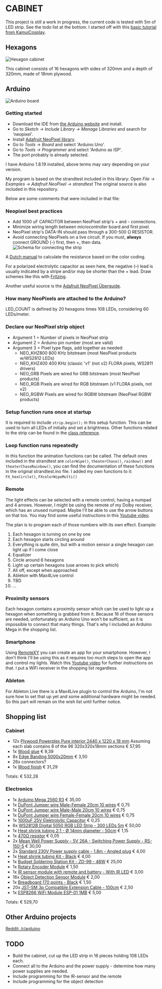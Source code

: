 # CABINET

This project is still a work in progress, the current code is tested with 5m of LED strip. See the todo list at the bottom. I started off with this [basic tutorial from KamuiCosplay](https://www.youtube.com/watch?v=EvRxQbhDxCo).

## Hexagons

![Hexagon cabinet](assets/cabinet.gif)

This cabinet consists of 16 hexagons with sides of 320mm and a depth of 320mm, made of 18mm plywood.


## Arduino

![Arduino board](assets/arduino.png)

### Getting started
* Download the IDE from [the Arduino website](https://arduino.cc) and install.
* Go to *Sketch -> Include Library -> Manage Libraries* and search for 'neopixel'.
* Install [Adafruit NeoPixel library](https://github.com/adafruit/Adafruit_NeoPixel).
* Go to *Tools -> Board* and select 'Arduino Uno'.
* Go to *Tools -> Programmer* and select 'Arduino as ISP'.
* The port probably is already selected.

I have Arduino 1.8.19 installed, above terms may vary depending on your version.

My program is based on the strandtest included in this library: Open *File -> Examples -> Adafruit NeoPixel -> strandtest*
The original source is also included in this repository.

Below are some comments that were included in that file:

### Neopixel best practices
* Add 1000 uF CAPACITOR between NeoPixel strip's + and - connections.
* Minimize wiring length between microcontroller board and first pixel.
* NeoPixel strip's DATA-IN should pass through a 300-500 Ω RESISTOR.
* Avoid connecting NeoPixels on a live circuit. If you must, **always** connect GROUND (-) first, then +, then data.
![Schema for connecting the strip](assets/connect_strip.png)

A [Dutch manual](https://www.esdsite.nl/elektronica/kleurcode.html) to calculate the resistance based on the color coding.

For a polarized electrolytic capacitor as seen here, the negative (–) lead is usually indicated by a stripe and/or may be shorter than the + lead.
Draw schemes like this with [Fritzing](https://fritzing.org/download/).

Another useful source is the [Adafruit NeoPixel Überguide](https://learn.adafruit.com/adafruit-neopixel-uberguide).

### How many NeoPixels are attached to the Arduino?
LED_COUNT is defined by 20 hexagons times 108 LEDs, considering 60 LEDs/meter.

### Declare our NeoPixel strip object
* Argument 1 = Number of pixels in NeoPixel strip
* Argument 2 = Arduino pin number (most are valid)
* Argument 3 = Pixel type flags, add together as needed:
  * NEO_KHZ800  800 KHz bitstream (most NeoPixel products w/WS2812 LEDs)
  * NEO_KHZ400  400 KHz (classic 'v1' (not v2) FLORA pixels, WS2811 drivers)
  * NEO_GRB     Pixels are wired for GRB bitstream (most NeoPixel products)
  * NEO_RGB     Pixels are wired for RGB bitstream (v1 FLORA pixels, not v2)
  * NEO_RGBW    Pixels are wired for RGBW bitstream (NeoPixel RGBW products)

### Setup function runs once at startup
It is required to include `strip.begin();` in this setup function. This can be used to turn all LEDs of initially and set a brightness. Other functions related to the strip can be found in the [class reference](https://adafruit.github.io/Adafruit_NeoPixel/html/class_adafruit___neo_pixel.html).

### Loop function runs repeatedly
In this function the animation functions can be called. The default ones included in the strandtest are `colorWipe()`, `theaterChase()`, `rainbow()` and `theaterChaseRainbow()`, you can find the documentation of these functions in the original strandtest.ino file. I added my own functions to it: `FX_hexCircle()`, `FXcolorWipeMulti()`

### Remote
The light effects can be selected with a remote control, having a numpad and 4 arrows. However, I might be using the remote of my Dolby receiver, which has an unused numpad. Maybe I'll be able to use the arrow buttons on that too. You may find some useful instructions in this [Youtube video](https://www.youtube.com/watch?v=kZ1HZ6775Mg).

The plan is to program each of those numbers with its own effect. 
Example:
1. Each hexagon is turning on one by one
2. Each hexagon starts circling around
3. Everything is quite dim, but with a motion sensor a single hexagon can light up if I come close
4. Equalizer
5. Circle around 6 hexagons
6. Light up certain hexagons (use arrows to pick which)
7. All off, except when approached
8. Ableton with Max4Live control
9. TBD
10. ...

### Proximity sensors
Each hexagon contains a proximity sensor which can be used to light up a hexagon when something is grabbed from it. Because 16 of those sensors are needed, unfortunately an Arduino Uno won't be sufficient, as it is impossible to connect that many things. That's why I included an Arduino Mega in the shopping list.

### Smartphone
Using [RemoteXY](https://remotexy.com) you can create an app for your smartphone. However, I don't think I'll be using this as it requires too much steps to open the app and control my lights. Watch this [Youtube video](https://www.youtube.com/watch?v=2cjufbgOBYo) for further instructions on that. I put a WiFi receiver in the shopping list regardless.

### Ableton
For Ableton Live there is a Max4Live plugin to control the Arduino, I'm not sure how to set that up yet and some additional hardware might be needed. So this part will remain on the wish list until further notice.

## Shopping list

### Cabinet
* 12x [Plywood Powerplex Pure interior 2440 x 1220 x 18 mm](https://www.hornbach.nl/shop/Multiplexplaat-Powerplex-Pure-interieur-2440-x-1220-x-18-mm/8492345/artikel.html) Assuming each slab contains 8 of the 96 320x320x18mm sections € 57,95
* 1x [Wood glue](https://www.hornbach.nl/shop/BISON-Houtlijm-750-gr/4138994/artikel.html) € 9,39
* 8x [Edge Banding 5000x20mm](https://www.hornbach.nl/shop/MACLEAN-Kantenband-naturel-eiken-20-x-5000-mm-voorgelijmd/7879774/artikel.html) € 3,50
* 26x connectors?
* 1x [Wood finish](https://www.hornbach.nl/shop/GILDE-MEESTERS-Acryl-PU-lak-zijdeglans-blank-1-l/6240064/artikel.html) € 31,29

Totals: € 532,28

### Electronics
* 1x [Arduino Mega 2560 R3](https://www.tinytronics.nl/shop/en/development-boards/microcontroller-boards/arduino-compatible/arduino-mega-2560-r3) € 35,00
* 1x [DuPont Jumper wire Male-Female 20cm 10 wires](https://www.tinytronics.nl/shop/en/cables-and-connectors/cables-and-adapters/prototyping-wires/dupont-compatible-and-jumper/dupont-jumper-wire-male-female-20cm-10-wires) € 0,75
* 1x [DuPont Jumper wire Male-Male 20cm 10 wires](https://www.tinytronics.nl/shop/en/cables-and-connectors/cables-and-adapters/prototyping-wires/dupont-compatible-and-jumper/dupont-jumper-wire-male-male-20cm-10-wires) € 0,75
* 1x [DuPont Jumper wire Female-Female 20cm 10 wires](https://www.tinytronics.nl/shop/en/cables-and-connectors/cables-and-adapters/prototyping-wires/dupont-compatible-and-jumper/dupont-jumper-wire-female-female-20cm-10-wires) € 0,75
* 1x [1000uF 25V Elektrolytic Capacitor](https://www.tinytronics.nl/shop/nl/componenten/condensatoren/1000uf-16v-elektrolytische-condensator) € 0,25
* 6x [WS2812B Digital 5050 RGB LED Strip - 300 LEDs 5m](https://www.tinytronics.nl/shop/nl/verlichting/led-strips/led-strips/ws2812b-digitale-5050-rgb-led-strip-300-leds-5m) € 50,00
* 1x [Heat shrink tubing 2:1 - Ø 14mm diameter - 50cm](https://www.tinytronics.nl/shop/nl/gereedschap-en-montage/installatie-en-montagemateriaal/krimpkousen/krimpkous-2:1-%C3%B8-14mm-diameter-50cm) € 1,15
* 1x [470Ω resistor](https://www.tinytronics.nl/shop/nl/componenten/weerstanden/weerstanden/470%CF%89-weerstand) € 0,05
* 2x [Mean Well Power Supply - 5V 26A - Switching Power Supply - RS-150-5](https://www.tinytronics.nl/shop/nl/power/voedingen/5v/mean-well-voeding-5v-26a-switching-power-supply-rs-150-5) € 30,00
* 2x [Standard 230V Power supply cable - 1.8m - Angled plug](https://www.tinytronics.nl/shop/nl/kabels-en-connectoren/kabels-en-adapters/netspanning/voedingskabels/standaard-230v-voedingskabel-1.8m-haakse-stekker) € 4,00
* 1x [Heat shrink tubing Kit - Black](https://www.tinytronics.nl/shop/nl/gereedschap-en-montage/installatie-en-montagemateriaal/krimpkousen/krimpkous-kit-zwart) € 4,00
* 1x [Budget Soldering Station Kit - ZD-99 - 48W](https://www.tinytronics.nl/shop/nl/gereedschap-en-montage/solderen/soldeerbouten-en-stations/budget-soldeerstation-kit-zd-99-48w) € 25,00
* 1x [Rotary Encoder Module](https://www.tinytronics.nl/shop/nl/schakelaars/manuele-schakelaars/rotary-encoders/rotary-encoder-module) € 1,50
* 1x [IR sensor module with remote and battery - With IR LED](https://www.tinytronics.nl/shop/nl/communicatie-en-signalen/draadloos/infrarood/ir-sensor-module-met-afstandsbediening-en-batterij-met-ir-led) € 3,00
* 16x [Object Detection Sensor Module](https://www.tinytronics.nl/shop/nl/sensoren/optisch/infrarood/object-detectie-sensor-module) € 2,00
* 1x [Breadboard 170 points - Black](https://www.tinytronics.nl/shop/en/tools-and-mounting/prototyping-supplies/breadboards/breadboard-170-points-black) € 1,50
* 20x [JST-SM 3p Compatible Extension Cable - 100cm](https://www.tinytronics.nl/shop/en/lighting/led-strips/accessories/jst-sm-3p-compatible-extension-cable-100cm) € 2,50
* 1x [ESP8266 WiFi Module ESP-01 1MB](https://www.tinytronics.nl/shop/en/communication-and-signals/wireless/wi-fi/modules/esp8266-wifi-module-esp-01-1mb) € 5,00

Totals: € 529,70


## Other Arduino projects

[Reddit: /r/arduino](https://www.reddit.com/r/arduino/)


## TODO

* Build the cabinet, cut up the LED strip in 16 pieces holding 108 LEDs each.
* Connect all to the Arduino and the power supply - determine how many power supplies are needed.
* Include programming for the IR-sensor and the remote
* Include programming for the object detection
